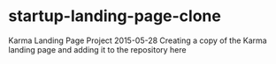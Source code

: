 # startup-landing-page-clone
Karma Landing Page Project
2015-05-28
Creating a copy of the Karma landing page and adding it to the repository here

